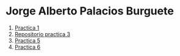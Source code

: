 # Jorge Alberto Palacios Burguete

1. [Practica 1](./Practica1.md)
2. [Repositorio practica 3](https://github.com/ElYorchi14/Practica3)
3. [Practica 5](./Practica-5.md)
4. [Practica 6](https://github.com/ElYorchi14/Practica6)